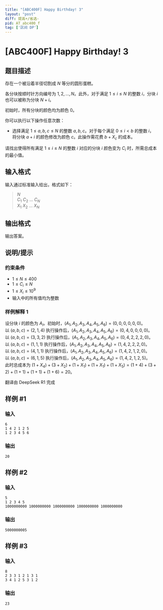 ```yaml
---
title: "[ABC400F] Happy Birthday! 3"
layout: "post"
diff: 提高+/省选-
pid: AT_abc400_f
tag: ['区间 DP']
---
```


# [ABC400F] Happy Birthday! 3

## 题目描述

[problemUrl]: https://atcoder.jp/contests/abc400/tasks/abc400_f

存在一个被沿着半径切割成 $N$ 等分的圆形蛋糕。

各分块按顺时针方向编号为 $1, 2, \ldots, N$。此外，对于满足 $1 \leq i \leq N$ 的整数 $i$，分块 $i$ 也可以被称为分块 $N + i$。

初始时，所有分块的颜色均为颜色 $0$。

你可以执行以下操作任意次数：

- 选择满足 $1 \leq a, b, c \leq N$ 的整数 $a, b, c$。对于每个满足 $0 \leq i < b$ 的整数 $i$，将分块 $a + i$ 的颜色修改为颜色 $c$。此操作需花费 $b + X_c$ 的成本。

请找出使得所有满足 $1 \leq i \leq N$ 的整数 $i$ 对应的分块 $i$ 颜色变为 $C_i$ 时，所需总成本的最小值。

## 输入格式

输入通过标准输入给出，格式如下：

> $N$  
> $C_1$ $C_2$ $\ldots$ $C_N$  
> $X_1$ $X_2$ $\ldots$ $X_N$

## 输出格式

输出答案。

## 说明/提示

### 约束条件

- $1 \leq N \leq 400$
- $1 \leq C_i \leq N$
- $1 \leq X_i \leq 10^9$
- 输入中的所有值均为整数

### 样例解释 1

设分块 $i$ 的颜色为 $A_i$。初始时，$(A_1, A_2, A_3, A_4, A_5, A_6) = (0, 0, 0, 0, 0, 0)$。  
以 $(a, b, c) = (2, 1, 4)$ 执行操作后，$(A_1, A_2, A_3, A_4, A_5, A_6) = (0, 4, 0, 0, 0, 0)$。  
以 $(a, b, c) = (3, 3, 2)$ 执行操作后，$(A_1, A_2, A_3, A_4, A_5, A_6) = (0, 4, 2, 2, 2, 0)$。  
以 $(a, b, c) = (1, 1, 1)$ 执行操作后，$(A_1, A_2, A_3, A_4, A_5, A_6) = (1, 4, 2, 2, 2, 0)$。  
以 $(a, b, c) = (4, 1, 1)$ 执行操作后，$(A_1, A_2, A_3, A_4, A_5, A_6) = (1, 4, 2, 1, 2, 0)$。  
以 $(a, b, c) = (6, 1, 5)$ 执行操作后，$(A_1, A_2, A_3, A_4, A_5, A_6) = (1, 4, 2, 1, 2, 5)$。  
此时总成本为 $(1 + X_4) + (3 + X_2) + (1 + X_1) + (1 + X_1) + (1 + X_5) = (1+4) + (3+2) + (1+1) + (1+1) + (1+6) = 20$。

翻译由 DeepSeek R1 完成

## 样例 #1

### 输入

```
6
1 4 2 1 2 5
1 2 3 4 5 6
```

### 输出

```
20
```

## 样例 #2

### 输入

```
5
1 2 3 4 5
1000000000 1000000000 1000000000 1000000000 1000000000
```

### 输出

```
5000000005
```

## 样例 #3

### 输入

```
8
2 3 3 1 2 1 3 1
3 4 1 2 5 3 1 2
```

### 输出

```
23
```

